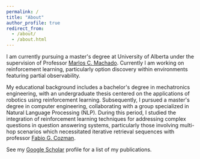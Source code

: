 ```yaml
---
permalink: /
title: "About"
author_profile: true
redirect_from: 
  - /about/
  - /about.html
---
```


I am currently pursuing a master's degree at University of Alberta under the supervision of Professor [Marlos C. Machado](https://webdocs.cs.ualberta.ca/~machado/). Currently I am working on reinforcement learning, particularly option discovery within environments featuring partial observability. 

My educational background includes a bachelor's degree in mechatronics engineering, with an undergraduate thesis centered on the applications of robotics using reinforcement learning. Subsequently, I pursued a master's degree in computer engineering, collaborating with a group specialized in Natural Language Processing (NLP). During this period, I studied the integration of reinforcement learning techniques for addressing complex questions in question answering systems, particularly those involving multi-hop scenarios which necessitated iterative retrieval sequences with professor [Fabio G. Cozman](http://sites.poli.usp.br/p/fabio.cozman/). 

See my [Google Scholar](https://scholar.google.com/citations?user=eJ_3L-EAAAAJ) profile for a list of my publications.